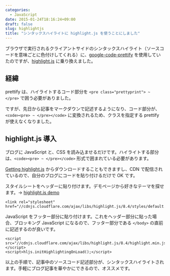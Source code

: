 ```yaml
---
categories:
  - JavaScript
date: 2015-01-24T18:16:24+09:00
draft: false
slug: highlightjs
title: "シンタックスハイライトに highlight.js を使うことにしました"
---
```


ブラウザで実行されるクライアントサイドのシンタックスハイライト（ソースコードを意味ごとに色付けしてくれる）に、[google-code-prettify](https://code.google.com/p/google-code-prettify/) を使用していたのですが、[highlight.js](https://highlightjs.org/) に乗り換えました。

## 経緯

prettify は、ハイライトするコード部分を `<pre class="prettyprint"> ~ </pre>` で囲う必要がありました。

ですが、先日から記事をマークダウンで記述するようになり、コード部分が、`<code><pre> ~ </pre></code>` に変換されるため、クラスを指定する prettify が使えなくなりました。

## highlight.js 導入

ブログに JavaScript と、CSS を読み込ませるだけです。ハイライトする部分は、`<code><pre> ~ </pre></code>` 形式で囲まれている必要があります。

[Getting highlight.js](https://highlightjs.org/download/) からダウンロードすることもできますし、CDN で配信されているので、自分のブログにコードを貼り付けるだけで OK です。

スタイルシートをヘッダーに貼り付けます。デモページから好きなテーマを探せます。→ [highlight.js demo](https://highlightjs.org/static/demo/)

	<link rel="stylesheet" href="//cdnjs.cloudflare.com/ajax/libs/highlight.js/8.4/styles/default.min.css">

JavaScript をフッター部分に貼り付けます。これをヘッダー部分に貼った場合、ブロッキング JavaScript になるので、フッター部分である `</body>` の直前に記述するのが良いです。

	<script src="//cdnjs.cloudflare.com/ajax/libs/highlight.js/8.4/highlight.min.js"></script>
	<script>hljs.initHighlightingOnLoad();</script>

以上の手順で、記事中のソースコード記述部分が、シンタックスハイライトされます。手軽にブログ記事を華やかにできるので、オススメです。
